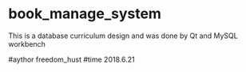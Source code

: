 # book_manage_system
This is a database curriculum design and was done by Qt and MySQL workbench

#aythor freedom_hust
#time 2018.6.21
